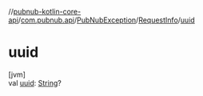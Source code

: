 //[pubnub-kotlin-core-api](../../../../index.md)/[com.pubnub.api](../../index.md)/[PubNubException](../index.md)/[RequestInfo](index.md)/[uuid](uuid.md)

# uuid

[jvm]\
val [uuid](uuid.md): [String](https://kotlinlang.org/api/latest/jvm/stdlib/kotlin/-string/index.html)?
